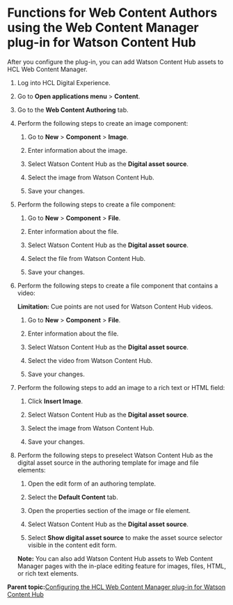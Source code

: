 # Functions for Web Content Authors using the Web Content Manager plug-in for Watson Content Hub 

After you configure the plug-in, you can add Watson Content Hub assets to HCL Web Content Manager.

1.  Log into HCL Digital Experience.

2.  Go to **Open applications menu** \> **Content**.

3.  Go to the **Web Content Authoring** tab.

4.  Perform the following steps to create an image component:

    1.  Go to **New** \> **Component** \> **Image**.

    2.  Enter information about the image.

    3.  Select Watson Content Hub as the **Digital asset source**.

    4.  Select the image from Watson Content Hub.

    5.  Save your changes.

5.  Perform the following steps to create a file component:

    1.  Go to **New** \> **Component** \> **File**.

    2.  Enter information about the file.

    3.  Select Watson Content Hub as the **Digital asset source**.

    4.  Select the file from Watson Content Hub.

    5.  Save your changes.

6.  Perform the following steps to create a file component that contains a video:

    **Limitation:** Cue points are not used for Watson Content Hub videos.

    1.  Go to **New** \> **Component** \> **File**.

    2.  Enter information about the file.

    3.  Select Watson Content Hub as the **Digital asset source**.

    4.  Select the video from Watson Content Hub.

    5.  Save your changes.

7.  Perform the following steps to add an image to a rich text or HTML field:

    1.  Click **Insert Image**.

    2.  Select Watson Content Hub as the **Digital asset source**.

    3.  Select the image from Watson Content Hub.

    4.  Save your changes.

8.  Perform the following steps to preselect Watson Content Hub as the digital asset source in the authoring template for image and file elements:

    1.  Open the edit form of an authoring template.

    2.  Select the **Default Content** tab.

    3.  Open the properties section of the image or file element.

    4.  Select Watson Content Hub as the **Digital asset source**.

    5.  Select **Show digital asset source** to make the asset source selector visible in the content edit form.

    **Note:** You can also add Watson Content Hub assets to Web Content Manager pages with the in-place editing feature for images, files, HTML, or rich text elements.


**Parent topic:**[Configuring the HCL Web Content Manager plug-in for Watson Content Hub ](../integrate/cfg_dch_dam.md)

